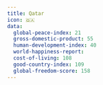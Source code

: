 ```yaml
---
title: Qatar
icon: 🇶🇦
data:
  global-peace-index: 21
  gross-domestic-product: 55
  human-development-index: 40
  world-happiness-report:
  cost-of-living: 108
  good-country-index: 109
  global-freedom-score: 158
---
```

